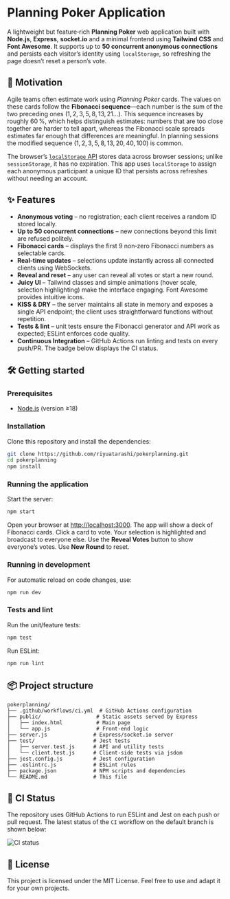 # Planning Poker Application

A lightweight but feature‑rich **Planning Poker** web application built with **Node.js**, **Express**, **socket.io** and a minimal frontend using **Tailwind CSS** and **Font Awesome**.  It supports up to **50 concurrent anonymous connections** and persists each visitor’s identity using `localStorage`, so refreshing the page doesn’t reset a person’s vote.

## 🎯 Motivation

Agile teams often estimate work using *Planning Poker* cards.  The values on these cards follow the **Fibonacci sequence**—each number is the sum of the two preceding ones (1, 2, 3, 5, 8, 13, 21…).  This sequence increases by roughly 60 %, which helps distinguish estimates: numbers that are too close together are harder to tell apart, whereas the Fibonacci scale spreads estimates far enough that differences are meaningful.  In planning sessions the modified sequence (1, 2, 3, 5, 8, 13, 20, 40, 100) is common.

The browser’s [`localStorage` API](https://developer.mozilla.org/en-US/docs/Web/API/Window/localStorage) stores data across browser sessions; unlike `sessionStorage`, it has no expiration.  This app uses `localStorage` to assign each anonymous participant a unique ID that persists across refreshes without needing an account.

## ✨ Features

- **Anonymous voting** – no registration; each client receives a random ID stored locally.
- **Up to 50 concurrent connections** – new connections beyond this limit are refused politely.
- **Fibonacci cards** – displays the first 9 non‑zero Fibonacci numbers as selectable cards.
- **Real‑time updates** – selections update instantly across all connected clients using WebSockets.
- **Reveal and reset** – any user can reveal all votes or start a new round.
- **Juicy UI** – Tailwind classes and simple animations (hover scale, selection highlighting) make the interface engaging.  Font Awesome provides intuitive icons.
- **KISS & DRY** – the server maintains all state in memory and exposes a single API endpoint; the client uses straightforward functions without repetition.
- **Tests & lint** – unit tests ensure the Fibonacci generator and API work as expected; ESLint enforces code quality.
- **Continuous Integration** – GitHub Actions run linting and tests on every push/PR.  The badge below displays the CI status.

## 🛠️ Getting started

### Prerequisites

- [Node.js](https://nodejs.org/) (version ≥18)

### Installation

Clone this repository and install the dependencies:

```sh
git clone https://github.com/riyuatarashi/pokerplanning.git
cd pokerplanning
npm install
```

### Running the application

Start the server:

```sh
npm start
```

Open your browser at [http://localhost:3000](http://localhost:3000).  The app will show a deck of Fibonacci cards.  Click a card to vote.  Your selection is highlighted and broadcast to everyone else.  Use the **Reveal Votes** button to show everyone’s votes.  Use **New Round** to reset.

### Running in development

For automatic reload on code changes, use:

```sh
npm run dev
```

### Tests and lint

Run the unit/feature tests:

```sh
npm test
```

Run ESLint:

```sh
npm run lint
```

## 📦 Project structure

```text
pokerplanning/
├── .github/workflows/ci.yml  # GitHub Actions configuration
├── public/                  # Static assets served by Express
│   ├── index.html           # Main page
│   └── app.js               # Front‑end logic
├── server.js               # Express/socket.io server
├── test/                   # Jest tests
│   ├── server.test.js      # API and utility tests
│   └── client.test.js      # Client‑side tests via jsdom
├── jest.config.js          # Jest configuration
├── .eslintrc.js            # ESLint rules
├── package.json            # NPM scripts and dependencies
└── README.md               # This file
```

## 🚦 CI Status

The repository uses GitHub Actions to run ESLint and Jest on each push or pull request.  The latest status of the `CI` workflow on the default branch is shown below:

![CI status](https://github.com/riyuatarashi/pokerplanning/actions/workflows/ci.yml/badge.svg)

## 📄 License

This project is licensed under the MIT License.  Feel free to use and adapt it for your own projects.